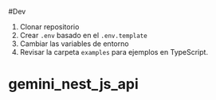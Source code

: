 #Dev

1. Clonar repositorio
2. Crear `.env` basado en el `.env.template`
3. Cambiar las variables de entorno
4. Revisar la carpeta `examples` para ejemplos en TypeScript.
# gemini_nest_js_api
